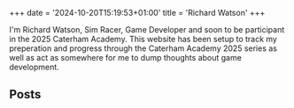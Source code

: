 +++
date = '2024-10-20T15:19:53+01:00'
title = 'Richard Watson'
+++

I'm Richard Watson, Sim Racer, Game Developer and soon to be participant in the 2025 Caterham Academy. This website has been setup to track my preperation and progress through the Caterham Academy 2025 series as well as act as somewhere for me to dump thoughts about game development. 

## Posts
